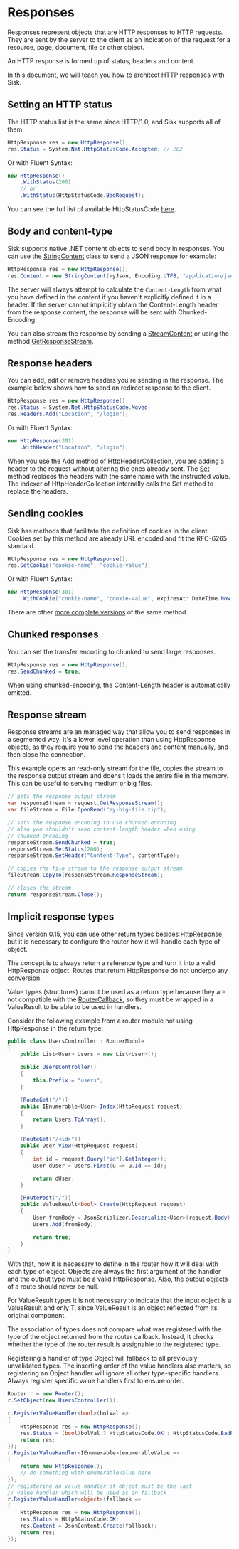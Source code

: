 # Responses

Responses represent objects that are HTTP responses to HTTP requests. They are sent by the server to the client as an indication of the request for a resource, page, document, file or other object.

An HTTP response is formed up of status, headers and content.

In this document, we will teach you how to architect HTTP responses with Sisk.

## Setting an HTTP status

The HTTP status list is the same since HTTP/1.0, and Sisk supports all of them.

```cs
HttpResponse res = new HttpResponse();
res.Status = System.Net.HttpStatusCode.Accepted; // 202
```

Or with Fluent Syntax:

```cs
new HttpResponse()
    .WithStatus(200)
    // or
    .WithStatus(HttpStatusCode.BadRequest);
```

You can see the full list of available HttpStatusCode [here](https://learn.microsoft.com/pt-br/dotnet/api/system.net.httpstatuscode).

## Body and content-type

Sisk supports native .NET content objects to send body in responses. You can use the [StringContent](https://learn.microsoft.com/pt-br/dotnet/api/system.net.http.stringcontent) class to send a JSON response for example:

```cs
HttpResponse res = new HttpResponse();
res.Content = new StringContent(myJson, Encoding.UTF8, "application/json");
```

The server will always attempt to calculate the `Content-Length` from what you have defined in the content if you haven't explicitly defined it in a header. If the server cannot implicitly obtain the Content-Length header from the response content, the response will be sent with Chunked-Encoding.

You can also stream the response by sending a [StreamContent](https://learn.microsoft.com/pt-br/dotnet/api/system.net.http.streamcontent) or using the method [GetResponseStream](#response-stream).

## Response headers

You can add, edit or remove headers you're sending in the response. The example below shows how to send an redirect response to the client.

```cs
HttpResponse res = new HttpResponse();
res.Status = System.Net.HttpStatusCode.Moved;
res.Headers.Add("Location", "/login");
```

Or with Fluent Syntax:

```cs
new HttpResponse(301)
    .WithHeader("Location", "/login");
```

When you use the [Add](/api/Sisk.Core.Entity.HttpHeaderCollection.Add) method of HttpHeaderCollection, you are adding a header to the request without altering the ones already sent. The [Set](/api/Sisk.Core.Entity.HttpHeaderCollection.Set) method replaces the headers with the same name with the instructed value. The indexer of HttpHeaderCollection internally calls the Set method to replace the headers.

## Sending cookies

Sisk has methods that facilitate the definition of cookies in the client. Cookies set by this method are already URL encoded and fit the RFC-6265 standard.

```cs
HttpResponse res = new HttpResponse();
res.SetCookie("cookie-name", "cookie-value");
```

Or with Fluent Syntax:

```cs
new HttpResponse(301)
    .WithCookie("cookie-name", "cookie-value", expiresAt: DateTime.Now.Add(TimeSpan.FromDays(7)));
```

There are other [more complete versions](/api/Sisk.Core.Http.CookieHelper.SetCookie) of the same method.

## Chunked responses

You can set the transfer encoding to chunked to send large responses.

```cs
HttpResponse res = new HttpResponse();
res.SendChunked = true;
```

When using chunked-encoding, the Content-Length header is automatically omitted.

## Response stream

Response streams are an managed way that allow you to send responses in a segmented way. It's a lower level operation than using HttpResponse objects, as they require you to send the headers and content manually, and then close the connection.

This example opens an read-only stream for the file, copies the stream to the response output stream and doens't loads the entire file in the memory. This can be useful to serving medium or big files.

```cs
// gets the response output stream
var responseStream = request.GetResponseStream();
var fileStream = File.OpenRead("my-big-file.zip");

// sets the response encoding to use chunked-encoding
// also you shouldn't send content-length header when using
// chunked encoding
responseStream.SendChunked = true;
responseStream.SetStatus(200);
responseStream.SetHeader("Content-Type", contentType);

// copies the file stream to the response output stream
fileStream.CopyTo(responseStream.ResponseStream);

// closes the stream
return responseStream.Close();
```

## Implicit response types

Since version 0.15, you can use other return types besides HttpResponse, but it is necessary to configure the router how it will handle each type of object.

The concept is to always return a reference type and turn it into a valid HttpResponse object. Routes that return HttpResponse do not undergo any conversion.

Value types (structures) cannot be used as a return type because they are not compatible with the [RouterCallback](/api/Sisk.Core.Routing.RouterCallback), so they must be wrapped in a ValueResult to be able to be used in handlers.

Consider the following example from a router module not using HttpResponse in the return type:

```cs
public class UsersController : RouterModule
{
    public List<User> Users = new List<User>();

    public UsersController()
    {
        this.Prefix = "users";
    }

    [RouteGet("/")]
    public IEnumerable<User> Index(HttpRequest request)
    {
        return Users.ToArray();
    }

    [RouteGet("/<id>")]
    public User View(HttpRequest request)
    {
        int id = request.Query["id"].GetInteger();
        User dUser = Users.First(u => u.Id == id);

        return dUser;
    }

    [RoutePost("/")]
    public ValueResult<bool> Create(HttpRequest request)
    {
        User fromBody = JsonSerializer.Deserialize<User>(request.Body)!;
        Users.Add(fromBody);

        return true;
    }
}
```

With that, now it is necessary to define in the router how it will deal with each type of object. Objects are always the first argument of the handler and the output type must be a valid HttpResponse. Also, the output objects of a route should never be null.

For ValueResult types it is not necessary to indicate that the input object is a ValueResult and only T, since ValueResult is an object reflected from its original component.

The association of types does not compare what was registered with the type of the object returned from the router callback. Instead, it checks whether the type of the router result is assignable to the registered type.

Registering a handler of type Object will fallback to all previously unvalidated types. The inserting order of the value handlers also matters, so registering an Object handler will ignore all other type-specific handlers. Always register specific value handlers first to ensure order.

```cs
Router r = new Router();
r.SetObject(new UsersController());

r.RegisterValueHandler<bool>(bolVal =>
{
    HttpResponse res = new HttpResponse();
    res.Status = (bool)bolVal ? HttpStatusCode.OK : HttpStatusCode.BadRequest;
    return res;
});
r.RegisterValueHandler<IEnumerable>(enumerableValue =>
{
    return new HttpResponse();
    // do something with enumerableValue here
});
// registering an value handler of object must be the last
// value handler which will be used as an fallback
r.RegisterValueHandler<object>(fallback =>
{
    HttpResponse res = new HttpResponse();
    res.Status = HttpStatusCode.OK;
    res.Content = JsonContent.Create(fallback);
    return res;
});
```